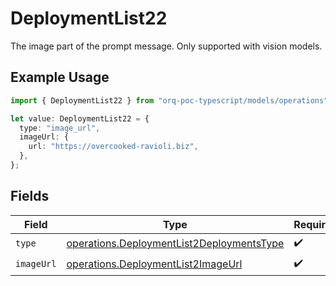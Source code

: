 # DeploymentList22

The image part of the prompt message. Only supported with vision models.

## Example Usage

```typescript
import { DeploymentList22 } from "orq-poc-typescript/models/operations";

let value: DeploymentList22 = {
  type: "image_url",
  imageUrl: {
    url: "https://overcooked-ravioli.biz",
  },
};
```

## Fields

| Field                                                                                                  | Type                                                                                                   | Required                                                                                               | Description                                                                                            |
| ------------------------------------------------------------------------------------------------------ | ------------------------------------------------------------------------------------------------------ | ------------------------------------------------------------------------------------------------------ | ------------------------------------------------------------------------------------------------------ |
| `type`                                                                                                 | [operations.DeploymentList2DeploymentsType](../../models/operations/deploymentlist2deploymentstype.md) | :heavy_check_mark:                                                                                     | N/A                                                                                                    |
| `imageUrl`                                                                                             | [operations.DeploymentList2ImageUrl](../../models/operations/deploymentlist2imageurl.md)               | :heavy_check_mark:                                                                                     | N/A                                                                                                    |